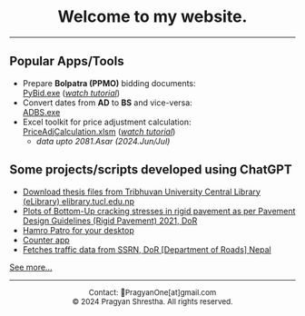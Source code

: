 <h1 align=center>
Welcome to my website.
</h1>

---

## Popular Apps/Tools
- Prepare  **Bolpatra (PPMO)**  bidding documents:
<br>[PyBid.exe](https://github.com/pragyanone/Stuffs/raw/main/PyBid/PyBid.exe) (_[watch tutorial](https://youtu.be/ts2kj7nUZGQ)_)
- Convert dates from  **AD**  to  **BS**  and vice-versa:
<br>[ADBS.exe](https://github.com/pragyanone/Stuffs/raw/main/ADBS/ADBS.exe)
- Excel toolkit for price adjustment calculation:
<br>[PriceAdjCalculation.xlsm](https://github.com/pragyanone/Stuffs/raw/main/PriceAdjCalculation.xlsm) (_[watch tutorial](https://youtu.be/neGz1wvZylc)_)  
    - _data upto 2081.Asar (2024.Jun/Jul)_


## Some projects/scripts developed using ChatGPT
- [Download thesis files from Tribhuvan University Central Library (eLibrary) elibrary.tucl.edu.np](https://github.com/pragyanone/DownloadTUCL)
- [Plots of Bottom-Up cracking stresses in rigid pavement as per Pavement Design Guidelines (Rigid Pavement) 2021, DoR](https://github.com/pragyanone/RigidPavementBUCStress)
- [Hamro Patro for your desktop](https://github.com/pragyanone/PyHamroPatro)
- [Counter app](https://github.com/pragyanone/PyVehicleCounter)
- [Fetches traffic data from SSRN, DoR \[Department of Roads\] Nepal](https://github.com/pragyanone/SSRNTrafficData)

[See more...](subpage.md)

<footer style="text-align: center; font-size: small;">

---
Contact: 📧PragyanOne[at]gmail.com
<br>
© 2024 Pragyan Shrestha. All rights reserved.
</footer>
